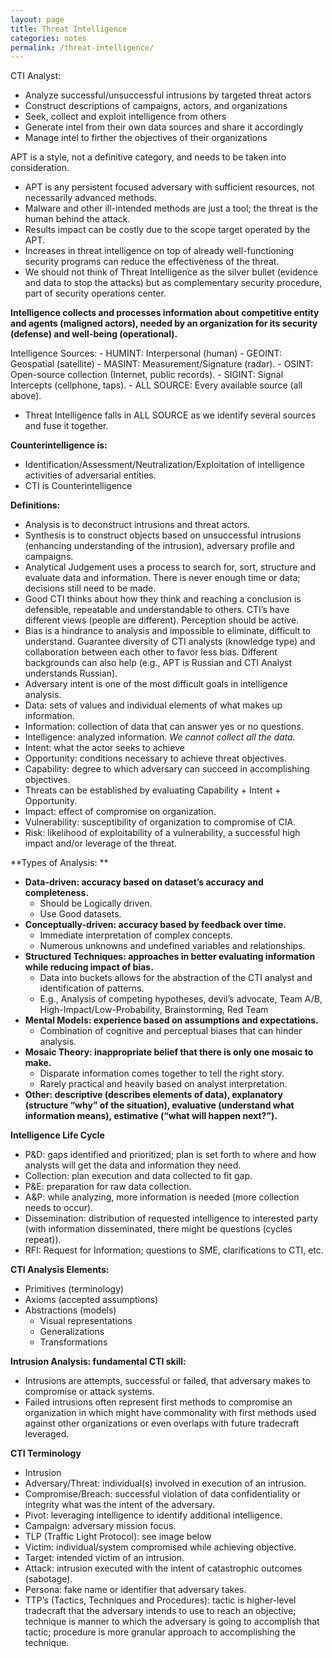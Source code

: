 ```yaml
---
layout: page
title: Threat Intelligence
categories: notes
permalink: /threat-intelligence/
---
```


CTI Analyst:
- Analyze successful/unsuccessful intrusions by targeted threat actors
- Construct descriptions of campaigns, actors, and organizations
- Seek, collect and exploit intelligence from others
- Generate intel from their own data sources and share it accordingly
- Manage intel to firther the objectives of their organizations

APT is a style, not a definitive category, and needs to be taken into consideration.
- APT is any persistent focused adversary with sufficient resources, not necessarily advanced methods.
- Malware and other ill-intended methods are just a tool; the threat is the human behind the attack.
- Results impact can be costly due to the scope target operated by the APT.
- Increases in threat intelligence on top of already well-functioning security programs can reduce the effectiveness of the threat.
- We should not think of Threat Intelligence as the silver bullet (evidence and data to stop the attacks) but as complementary security procedure, part of security operations center.


**Intelligence collects and processes information about competitive entity and agents (maligned actors), needed by an organization for its security (defense) and well-being (operational).**

Intelligence Sources:
	- HUMINT: Interpersonal (human)
	- GEOINT: Geospatial (satellite)
	- MASINT: Measurement/Signature (radar).
	- OSINT: Open-source collection (Internet, public records).
	- SIGINT: Signal Intercepts (cellphone, taps).
	- ALL SOURCE: Every available source (all above).
- Threat Intelligence falls in ALL SOURCE as we identify several sources and fuse it together.


**Counterintelligence is:**
-	Identification/Assessment/Neutralization/Exploitation of intelligence activities of adversarial entities.
-	CTI is Counterintelligence

**Definitions:**
-	Analysis is to deconstruct intrusions and threat actors.
-	Synthesis is to construct objects based on unsuccessful intrusions (enhancing understanding of the intrusion), adversary profile and campaigns.
-	Analytical Judgement uses a process to search for, sort, structure and evaluate data and information. There is never enough time or data; decisions still need to be made.
-	Good CTI thinks about how they think and reaching a conclusion is defensible, repeatable and understandable to others. CTI’s have different views (people are different). Perception should be active.
-	Bias is a hindrance to analysis and impossible to eliminate, difficult to understand. Guarantee diversity of CTI analysts (knowledge type) and collaboration between each other to favor less bias. Different backgrounds can also help (e.g., APT is Russian and CTI Analyst understands Russian).
-	Adversary intent is one of the most difficult goals in intelligence analysis.
-	Data: sets of values and individual elements of what makes up information. 
-	Information: collection of data that can answer yes or no questions.
- Intelligence: analyzed information. _We cannot collect all the data._
- Intent: what the actor seeks to achieve
- Opportunity: conditions necessary to achieve threat objectives.
- Capability: degree to which adversary can succeed in accomplishing objectives.
- Threats can be established by evaluating Capability + Intent + Opportunity.
- Impact: effect of compromise on organization.
- Vulnerability: susceptibility of organization to compromise of CIA.
- Risk: likelihood of exploitability of a vulnerability, a successful high impact and/or leverage of the threat.


**Types of Analysis: **
-	**Data-driven: accuracy based on dataset’s accuracy and completeness.**
	-	Should be Logically driven.
	-	Use Good datasets.
-	**Conceptually-driven: accuracy based by feedback over time.**
	-	Immediate interpretation of complex concepts.
	-	Numerous unknowns and undefined variables and relationships.
-	**Structured Techniques: approaches in better evaluating information while reducing impact of bias.**
	-	Data into buckets allows for the abstraction of the CTI analyst and identification of patterns.
	-	E.g., Analysis of competing hypotheses, devil’s advocate, Team A/B, High-Impact/Low-Probability, Brainstorming, Red Team
-	**Mental Models: experience based on assumptions and expectations.**
	-	Combination of cognitive and perceptual biases that can hinder analysis.
-	**Mosaic Theory: inappropriate belief that there is only one mosaic to make.**
	-	Disparate information comes together to tell the right story.
	-	Rarely practical and heavily based on analyst interpretation.
-	**Other: descriptive (describes elements of data), explanatory (structure “why” of the situation), evaluative (understand what information means), estimative (“what will happen next?”).**

**Intelligence Life Cycle**
- P&D: gaps identified and prioritized; plan is set forth to where and how analysts will get the data and information they need.
- Collection: plan execution and data collected to fit gap.
- P&E: preparation for raw data collection.
- A&P: while analyzing, more information is needed (more collection needs to occur).
- Dissemination: distribution of requested intelligence to interested party (with information disseminated, there might be questions (cycles repeat)).
- RFI: Request for Information; questions to SME, clarifications to CTI, etc.

**CTI Analysis Elements:**
-	Primitives (terminology)
-	Axioms (accepted assumptions)
-	Abstractions (models)
	-	Visual representations
	-	Generalizations
	-	Transformations

**Intrusion Analysis: fundamental CTI skill:**
-	Intrusions are attempts, successful or failed, that adversary makes to compromise or attack systems.
-	Failed intrusions often represent first methods to compromise an organization in which might have commonality with first methods used against other organizations or even overlaps with future tradecraft leveraged.

**CTI Terminology**
-	Intrusion
-	Adversary/Threat: individual(s) involved in execution of an intrusion.
-	Compromise/Breach: successful violation of data confidentiality or integrity what was the intent of the adversary.
-	Pivot: leveraging intelligence to identify additional intelligence.
-	Campaign: adversary mission focus.
-	TLP (Traffic Light Protocol): see image below
-	Victim: individual/system compromised while achieving objective.
-	Target: intended victim of an intrusion.
-	Attack: intrusion executed with the intent of catastrophic outcomes (sabotage).
-	Persona: fake name or identifier that adversary takes.
-	TTP’s (Tactics, Techniques and Procedures): tactic is higher-level tradecraft that the adversary intends to use to reach an objective; technique is manner to which the adversary is going to accomplish that tactic; procedure is more granular approach to accomplishing the technique.

